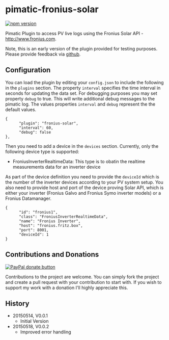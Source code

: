 # pimatic-fronius-solar

[![npm version](https://badge.fury.io/js/pimatic-fronius-solar.svg)](http://badge.fury.io/js/pimatic-fronius-solar)

Pimatic Plugin to access PV live logs using the Fronius Solar API - <http://www.fronius.com>.

Note, this is an early version of the plugin provided for testing purposes. Please provide feedback via 
[github](https://github.com/mwittig/node-fronius-solar/issues).

## Configuration

You can load the plugin by editing your `config.json` to include the following in the `plugins` section. The property 
`interval` specifies the time interval in seconds for updating the data set. For debugging purposes you may set 
property `debug` to true. This will write additional debug messages to the pimatic log. The values
properties `interval` and `debug` represent the the default values. 

    {
          "plugin": "fronius-solar",
          "interval": 60,
          "debug": false
    },

Then you need to add a device in the `devices` section. Currently, only the following device type is supported:

* FroniusInverterRealtimeData: This type is to obatin the realtime measurements data for an inverter device
  
As part of the device definition you need to provide the `deviceId` which is the number of the inverter devices 
according to your PV system setup. You also need to provide host and port of the device proving Solar API, which is 
either your inverter (Fronius Galvo and Fronius Symo inverter models) or a  Fronius Datamanager.

    {
          "id": "fronius1",
          "class": "FroniusInverterRealtimeData",
          "name": "Fronius Inverter",
          "host": "fronius.fritz.box",
          "port": 8001,
          "deviceId": 1
    }

## Contributions and Donations

[![PayPal donate button](https://img.shields.io/paypal/donate.png?color=blue)](https://www.paypal.com/cgi-bin/webscr?cmd=_s-xclick&hosted_button_id=E44SSB34CVXP2)

Contributions to the project are welcome. You can simply fork the project and create a pull request with your contribution to start with. If you wish to support my work with a donation I'll highly appreciate this. 

## History

* 20150514, V0.0.1
    * Initial Version
* 20150518, V0.0.2
    * Improved error handling